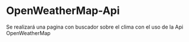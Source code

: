 # OpenWeatherMap-Api
Se realizará una pagina con buscador sobre el clima con el uso de la Api OpenWeatherMap  
